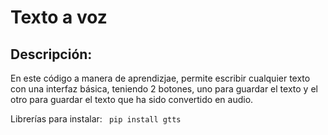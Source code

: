 # Texto a voz 
## Descripción: 
En este código a manera de aprendizjae, permite escribir cualquier texto con una interfaz básica, 
teniendo 2 botones, uno para guardar el texto y el otro para guardar el texto que ha
sido convertido en audio.

Librerías para instalar: 
<code> pip install gtts </code>
